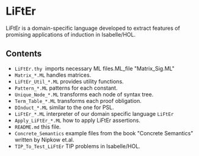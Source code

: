 # LiFtEr

LiFtEr is a domain-specific language developed to extract features of promising applications of induction in Isabelle/HOL.

## Contents
- `LiFtEr.thy`          imports necessary ML files.ML_file "Matrix_Sig.ML"
- `Matrix_*.ML`         handles matrices.
- `LiFtEr_Util_*.ML`    provides utility functions.
- `Pattern_*.ML`        patterns for each constant.
- `Unique_Node_*.ML`    transforms each node of syntax tree.
- `Term_Table_*.ML`     transforms each proof obligation.
- `DInduct_*.ML`        similar to the one for PSL.
- `LiFtEr_*.ML`         interpreter of our domain specific language `LiFtEr`
- `Apply_LiFtEr_*.ML`   how to apply LiFtEr assertions.
- `README.md`           this file.
- `Concrete_Semantics`  example files from the book "Concrete Semantics" written by Nipkow et.al.
- `TIP_To_Test_LiFtEr`  TIP problems in Isabelle/HOL.